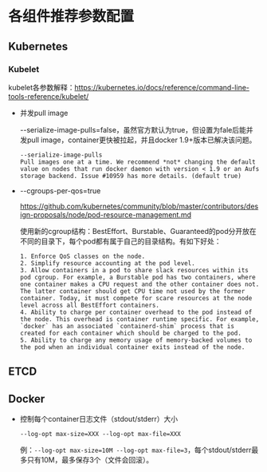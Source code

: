 # 各组件推荐参数配置

## Kubernetes

### Kubelet

kubelet各参数解释：https://kubernetes.io/docs/reference/command-line-tools-reference/kubelet/

* 并发pull image

  --serialize-image-pulls=false，虽然官方默认为true，但设置为fale后能并发pull image，container更快被拉起，并且docker 1.9+版本已解决该问题。

  ```
  --serialize-image-pulls
  Pull images one at a time. We recommend *not* changing the default value on nodes that run docker daemon with version < 1.9 or an Aufs storage backend. Issue #10959 has more details. (default true)
  ```

* --cgroups-per-qos=true

  https://github.com/kubernetes/community/blob/master/contributors/design-proposals/node/pod-resource-management.md

  使用新的cgroup结构：BestEffort、Burstable、Guaranteed的pod分开放在不同的目录下，每个pod都有属于自己的目录结构。有如下好处：

  ```
  1. Enforce QoS classes on the node.
  2. Simplify resource accounting at the pod level.
  3. Allow containers in a pod to share slack resources within its pod cgroup. For example, a Burstable pod has two containers, where one container makes a CPU request and the other container does not. The latter container should get CPU time not used by the former container. Today, it must compete for scare resources at the node level across all BestEffort containers.
  4. Ability to charge per container overhead to the pod instead of the node. This overhead is container runtime specific. For example, `docker` has an associated `containerd-shim` process that is created for each container which should be charged to the pod.
  5. Ability to charge any memory usage of memory-backed volumes to the pod when an individual container exits instead of the node.
  ```

## ETCD

## Docker

* 控制每个container日志文件（stdout/stderr）大小

  `--log-opt max-size=XXX --log-opt max-file=XXX`

  例：`--log-opt max-size=10M --log-opt max-file=3`，每个stdout/stderr最多只有10M，最多保存3个（文件会回滚）。